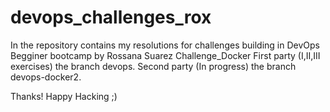 # devops_challenges_rox


In the repository contains my resolutions for challenges building in DevOps Begginer bootcamp by Rossana Suarez
Challenge_Docker 
First party (I,II,III exercises) the branch devops.
Second party (In progress) the branch devops-docker2.

Thanks!
Happy Hacking ;)
